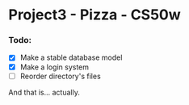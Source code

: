 # Project3 - Pizza - CS50w

### Todo:
- [x] Make a stable database model  
- [x] Make a login system
- [ ] Reorder directory's files

And that is... actually.
